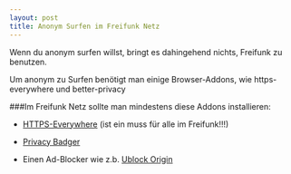 ```yaml
---
layout: post
title: Anonym Surfen im Freifunk Netz
---
```


Wenn du anonym surfen willst, bringt es dahingehend nichts, Freifunk zu benutzen. 

Um anonym zu Surfen benötigt man einige Browser-Addons, wie https-everywhere und better-privacy

###Im Freifunk Netz sollte man mindestens diese Addons installieren:

- [HTTPS-Everywhere](https://www.eff.org/HTTPS-EVERYWHERE) (ist ein muss für alle im Freifunk!!!) 

- [Privacy Badger](https://addons.mozilla.org/de/firefox/addon/privacy-badger-firefox/)

- Einen Ad-Blocker wie z.b. [Ublock Origin](https://addons.mozilla.org/de/firefox/addon/ublock-origin/)
 
